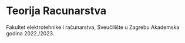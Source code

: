 # Teorija Racunarstva

Fakultet elektrotehnike i računarstva, Sveučilište u Zagrebu
Akademska godina 2022./2023.
